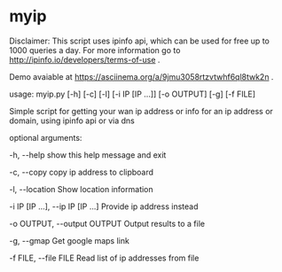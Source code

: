 # myip

Disclaimer:
This script uses ipinfo api, which can be used for free up to 1000 queries a day.
For more information go to http://ipinfo.io/developers/terms-of-use .

Demo avaiable at https://asciinema.org/a/9jmu3058rtzvtwhf6ql8twk2n .

usage: myip.py [-h] [-c] [-l] [-i IP [IP ...]] [-o OUTPUT] [-g] [-f FILE]

Simple script for getting your wan ip address or info for an ip address or
domain, using ipinfo api or via dns

optional arguments:

  -h, --help                        show this help message and exit
  
  -c, --copy                        copy ip address to clipboard
  
  -l, --location                    Show location information
  
  -i IP [IP ...], --ip IP [IP ...]  Provide ip address instead
  
  -o OUTPUT, --output OUTPUT        Output results to a file
  
  -g, --gmap                        Get google maps link
  
  -f FILE, --file FILE               Read list of ip addresses from file
